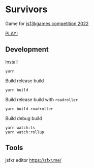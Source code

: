 # Survivors
Game for [js13kgames competition 2022](https://js13kgames.com/)

[PLAY!](https://js13kgames.com/entries/survivors)

## Development
Install
```
yarn
```

Build release build
```
yarn build
```

Build release build with `roadroller`
```
yarn build-roadroller
```

Build debug build
```
yarn watch:ts
yarn watch:rollup
```

## Tools
jsfxr editor
https://sfxr.me/
